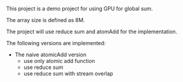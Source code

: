This project is a demo project for using GPU for global sum.

The array size is defined as 8M.

The project will use reduce sum and atomAdd for the implementation.

The following versions are implemented:
- The naive atomicAdd version
    - use only atomic add function
    - use reduce sum
    - use reduce sum with stream overlap